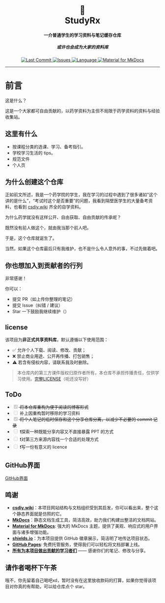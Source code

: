 <h1 align="center">
  <br>
  <a width="100">🧠</a>
  <br>
  StudyRx
</h1>

<h4 align="center">一介普通学生的学习资料与笔记缓存仓库</h4>
<h5 align="center">或许也会成为大家的资料库</h5>

<p align="center">
  <a href="https://github.com/Qihao0v0/StudyRx/commits/main">
    <img src="https://img.shields.io/github/last-commit/Qihao0v0/StudyRx.svg?style=flat-square&logo=github&logoColor=white" alt="Last Commit">
  </a>
  <a href="https://github.com/Qihao0v0/StudyRx/issues">
    <img src="https://img.shields.io/github/issues-raw/Qihao0v0/StudyRx.svg?style=flat-square&logo=github&logoColor=white" alt="Issues">
  </a>
  <a href="#">
    <img src="https://img.shields.io/badge/Language-Markdown-blue?style=flat-square&logo=markdown" alt="Language">
  </a>
  <a href="https://squidfunk.github.io/mkdocs-material/">
    <img src="https://img.shields.io/badge/Theme-Material%20for%20MkDocs-4caf50?style=flat-square&logo=material-design&logoColor=white" alt="Material for MkDocs">
  </a>
</p>


---

# 前言
这是什么？

这是一个大家都可自由贡献的，以药学资料为主但不局限于药学资料的资料与经验收集站。

## 这里有什么
- 按课程分类的选课、学习、备考指引。
- 学校学习生活的 tips。
- 规范文件
- 个人页

## 为什么创建这个仓库
正如前文所述，我是一个药学院的学生，我在学习的过程中遇到了很多诸如“这个讲的是什么”，“考试时这个是否重要”的问题，我看到隔壁医学生的大量备考资料，也看到 [csdiy.wiki](csdiy.wiki) 齐全的自学资料。

为什么药学就没有这样公开、自由获取、自由贡献的传承呢？

既然没有前人做这个，就由我当那个前人吧。

于是，这个仓库就诞生了。

当然，如果这个仓库最后只有我维护，也不是什么令人意外的事，不过先做着吧。

## 你也想加入到贡献者的行列

非常感谢！

你可以：

- 提交 PR（如上传你整理的笔记）
- 提交 Issue（纠错 / 建议）
- Star 一下鼓励我继续维护（）

## license

该项目为**非正式共享资料库**，默认遵循以下使用范围：

- ✅ 允许个人下载、阅读、修改、贡献；
- ❌ 禁止商业用途、公开再传播、打包销售；
- ⚠️ 若含有侵权内容，请联系我及时删除。

> 本仓库内的第三方课件版权归原作者所有，本仓库不承担传播责任，仅供学习使用。[完整LICENSE](./licence.md)（呃还没写好）

## ToDo

<ul>
  <li><del><input type="checkbox" disabled checked> 将本仓库重构为便于阅读的博客形式</del></li>
  <li><input type="checkbox" disabled> 补上因重构暂时移除的学习资料</li>
  <li><del><input type="checkbox" disabled checked> 将个人笔记的临时保存和这个分享仓库分离，以减少不必要的 commit 记录</del></li>
  <li><input type="checkbox" disabled> ❗探索一种既能分享内容又不直接暴露 PPT 的方式</li>
  <li><input type="checkbox" disabled> ❗对第三方来源内容找一个合适的处理方式</li>
  <li><input type="checkbox" disabled> ❗写一份有意义的 licence</li>
</ul>


## GitHub界面
[GitHub界面](https://github.com/Qihao0v0/StudyRx)

## 鸣谢

* [**csdiy.wiki**](https://csdiy.wiki)：本项目网站结构与文档组织受到其启发，你可以看出来，整个这个静态界面就是仿照的它。
* [**MkDocs**](https://www.mkdocs.org)：静态文档生成工具，简洁高效，助力我们构建出整洁的文档网站。
* [**Material for MkDocs**](https://squidfunk.github.io/mkdocs-material/): 强大的 MkDocs 主题，提供了美观、响应式的用户界面与诸多增强功能。
* [**shields.io**](https://shields.io)：为本项目提供 GitHub 徽章展示，简洁明了地传达项目状态。
* [**GitHub Pages**](https://pages.github.com/): 免费托管服务，使得我们可以轻松将文档部署上线。
* [**所有为本项目做出贡献的学习者们**](./个人页/个人页中心页.md) —— 感谢你们的笔记、修改与分享。


## 请作者喝杯下午茶
哦不，你先留着自己喝吧xd，暂时没有在这里放收款码的打算，如果你觉得该项目对你真的有帮助，可以给仓库点个 star。

<p style="color:#FEFEFE;">……若我竟真能帮到谁，这将是我的荣幸。</p>